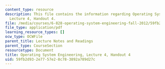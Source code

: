 ```yaml
---
content_type: resource
description: This file contains the information regarding Operating System Engineering,
  Lecture 4, Handout 4.
file: /media/courses/6-828-operating-system-engineering-fall-2012/59fb2d932e7757e28c783892a789d27c_MIT6_828F12_lec4_handout.pdf
file_type: application/pdf
learning_resource_types: []
ocw_type: OCWFile
parent_title: Lecture Notes and Readings
parent_type: CourseSection
resourcetype: Document
title: Operating System Engineering, Lecture 4, Handout 4
uid: 59fb2d93-2e77-57e2-8c78-3892a789d27c
---
```

